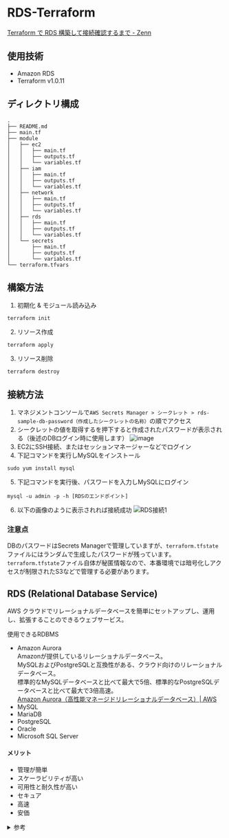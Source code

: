# RDS-Terraform
[Terraform で RDS 構築して接続確認するまで - Zenn](https://zenn.dev/suganuma/articles/fe14451aeda28f)

## 使用技術
- Amazon RDS
- Terraform v1.0.11

## ディレクトリ構成
```
.
├── README.md
├── main.tf
├── module
│   ├── ec2
│   │   ├── main.tf
│   │   ├── outputs.tf
│   │   └── variables.tf
│   ├── iam
│   │   ├── main.tf
│   │   ├── outputs.tf
│   │   └── variables.tf
│   ├── network
│   │   ├── main.tf
│   │   ├── outputs.tf
│   │   └── variables.tf
│   ├── rds
│   │   ├── main.tf
│   │   ├── outputs.tf
│   │   └── variables.tf
│   └── secrets
│       ├── main.tf
│       ├── outputs.tf
│       └── variables.tf
└── terraform.tfvars
```

## 構築方法
1. 初期化 & モジュール読み込み
```
terraform init
```

2. リソース作成
```
terraform apply
```

3. リソース削除
```
terraform destroy
```

## 接続方法
1. マネジメントコンソールで`AWS Secrets Manager > シークレット > rds-sample-db-password（作成したシークレットの名称）`の順でアクセス
2. シークレットの値を取得するを押下すると作成されたパスワードが表示される（後述のDBログイン時に使用します）
![image](https://user-images.githubusercontent.com/57606507/160391273-db6e0a8a-3681-4be8-bcb8-3885d7ac971c.png)
3. EC2にSSH接続、またはセッションマネージャーなどでログイン
4. 下記コマンドを実行しMySQLをインストール
```
sudo yum install mysql
```
5. 下記コマンドを実行後、パスワードを入力しMySQLにログイン
```
mysql -u admin -p -h [RDSのエンドポイント]
```
6. 以下の画像のように表示されれば接続成功
![RDS接続1](https://user-images.githubusercontent.com/57606507/142875634-7ddb9f1d-a3e1-46e2-b707-47fc94af85e2.png)

### 注意点
DBのパスワードはSecrets Managerで管理していますが、`terraform.tfstate`ファイルにはランダムで生成したパスワードが残っています。  
`terraform.tfstate`ファイル自体が秘匿情報なので、本番環境では暗号化しアクセスが制限されたS3などで管理する必要があります。

## RDS (Relational Database Service)
AWS クラウドでリレーショナルデータベースを簡単にセットアップし、運用し、拡張することのできるウェブサービス。

使用できるRDBMS
- Amazon Aurora  
Amazonが提供しているリレーショナルデータベース。  
MySQLおよびPostgreSQLと互換性がある、クラウド向けのリレーショナルデータベース。  
標準的なMySQLデータベースと比べて最大で5倍、標準的なPostgreSQLデータベースと比べて最大で3倍高速。  
[Amazon Aurora（高性能マネージドリレーショナルデータベース）\| AWS](https://aws.amazon.com/jp/rds/aurora/?aurora-whats-new.sort-by=item.additionalFields.postDateTime&aurora-whats-new.sort-order=desc)
- MySQL
- MariaDB
- PostgreSQL
- Oracle
- Microsoft SQL Server

#### メリット
- 管理が簡単
- スケーラビリティが高い
- 可用性と耐久性が高い
- セキュア
- 高速
- 安価

<details><summary>参考</summary>

- [Amazon RDS（マネージドリレーショナルデータベース）\| AWS](https://aws.amazon.com/jp/rds/)
- [Amazon RDSってなに？ – Amazon Web Service\(AWS\)導入開発支援](https://www.acrovision.jp/service/aws/?p=316)
- [aws\_db\_instance \| Resources \| hashicorp/aws \| Terraform Registry](https://registry.terraform.io/providers/hashicorp/aws/latest/docs/resources/db_instance)
- [【RDS構築】terraform AWS環境構築 第5回 \- たけログ](https://takelg.com/terraform-aws-rds/)
- [Terraform Aurora MySQL 編 \| 30歳未経験からのITエンジニア](https://www.se-from30.com/aws/terraform-aurora-mesql/)
- [AWSのEC2とRDSをTerraformで構築する　Terraform３分クッキング \- Qiita](https://qiita.com/Brutus/items/cd5aab062ea6cebe436c)
- [Terraformを使用してEC2とRDSで基本的なVPCをセットアップする方法\-DEVコミュニティ](https://dev.to/rolfstreefkerk/how-to-setup-a-basic-vpc-with-ec2-and-rds-using-terraform-3jij)
- [完全初心者向けTerraform入門（AWS）](https://blog.dcs.co.jp/aws/20210401-terraformaws.html)
- [TerraformでAuroraを作成する際にセキュアにパスワードを設定したい](https://zenn.dev/bun913/scraps/8fbc0534fd1a79)
- [amazon web services \- Terraform RDS database credentials \- Stack Overflow](https://stackoverflow.com/questions/65603923/terraform-rds-database-credentials)

</details>
